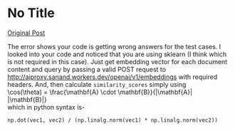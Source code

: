 # No Title

[Original Post](https://discourse.onlinedegree.iitm.ac.in/t/163247/121)

<p>The error shows your code is getting wrong answers for the test cases. I looked into your code and noticed that you are using sklearn (I think which is not required in this case). Just get embedding vector for each document content and query by passing a valid POST request to <a href="http://aiproxy.sanand.workers.dev/openai/v1/embeddings" rel="noopener nofollow ugc">http://aiproxy.sanand.workers.dev/openai/v1/embeddings</a> with required headers. And, then calculate <code>similarity_scores</code> simply using<br>
<span class="math">\cos(\theta) = \frac{\mathbf{A} \cdot \mathbf{B}}{|\mathbf{A}| |\mathbf{B}|}</span><br>
which in python syntax is-</p>
<pre data-code-wrap="python"><code class="lang-python">np.dot(vec1, vec2) / (np.linalg.norm(vec1) * np.linalg.norm(vec2))
</code></pre>